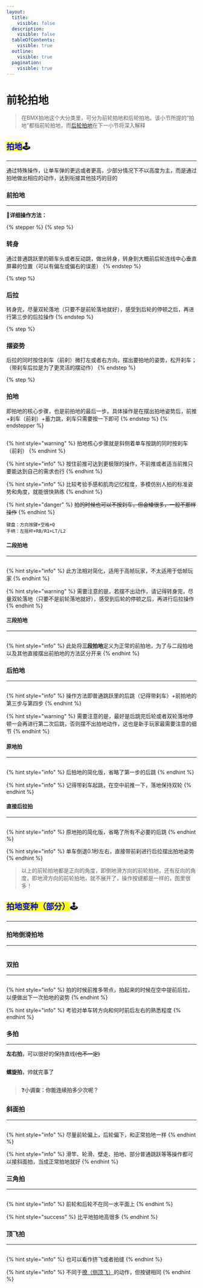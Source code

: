 ```yaml
---
layout:
  title:
    visible: false
  description:
    visible: false
  tableOfContents:
    visible: true
  outline:
    visible: true
  pagination:
    visible: true
---
```


# 前轮拍地

> 在BMX拍地这个大分类里，可分为前轮拍地和后轮拍地。该小节所提的“拍地”都指前轮拍地，而[后轮拍地](page-7-backflops.md)在下一小节将深入解释

## <mark style="color:blue;">**拍地**</mark>🕹️ <a href="#pai-di" id="pai-di"></a>

***

通过特殊操作，让单车弹的更远或者更高，少部分情况下不以高度为主，而是通过拍地做出相应的动作，达到衔接其他技巧的目的

### **前拍地** <a href="#qian-pai-di" id="qian-pai-di"></a>

***

**🔎详细操作方法：**

{% stepper %}
{% step %}
### 转身

通过普通跳跃里的砸车头或者反动跳，做出转身，转身到大概前后轮连线中心垂直屏幕的位置（可以有偏左或偏右的误差）
{% endstep %}

{% step %}
### 后拉

转身完，尽量双轮落地（只要不是前轮落地就好），感受到后轮的停顿之后，再进行第三步的后拉操作
{% endstep %}

{% step %}
### 摆姿势

后拉的同时按住刹车（前刹）微打左或者右方向，摆出要拍地的姿势，松开刹车；（带刹车后拉是为了更灵活的摆动作）
{% endstep %}

{% step %}
### 拍地

即拍地的核心步骤，也是前拍地的最后一步。具体操作是在摆出拍地姿势后，前推+刹车（前刹）+蓄力跳，刹车只需要按一下即可
{% endstep %}
{% endstepper %}

<div align="left">

<figure><img src="../.gitbook/assets/image/tutorial/6.framebounces/1.前拍地.gif" alt=""><figcaption></figcaption></figure>

</div>

{% hint style="warning" %}
拍地核心步骤就是斜侧着单车按跳的同时按刹车（前刹）
{% endhint %}

{% hint style="info" %}
按住前推可达到更极限的操作，不前推或者适当前推只要能达到自己的需求也行
{% endhint %}

{% hint style="info" %}
比较考验手感和肌肉记忆程度，多模仿别人拍的标准姿势和角度，就能很快熟练
{% endhint %}

{% hint style="danger" %}
~~拍的时候也可以不按刹车，但会矮很多，一般不那样操作~~
{% endhint %}

```plaintext
键盘：方向按键+空格+Q
手柄：左摇杆+RB/R1+LT/L2
```

#### **二段拍地** <a href="#er-duan-pai-di" id="er-duan-pai-di"></a>

***

<div align="left">

<figure><img src="../.gitbook/assets/image/tutorial/6.framebounces/3.二段拍地.gif" alt=""><figcaption></figcaption></figure>

</div>

{% hint style="info" %}
此方法相对简化，适用于高帧玩家，不太适用于低帧玩家
{% endhint %}

{% hint style="warning" %}
需要注意的是，若摆不出动作，请记得转身完，尽量双轮落地（只要不是前轮落地就好），感受到后轮的停顿之后，再进行后拉操作
{% endhint %}

#### **三段拍地** <a href="#san-duan-pai-di" id="san-duan-pai-di"></a>

***

<div align="left">

<figure><img src="../.gitbook/assets/image/tutorial/6.framebounces/4.三段拍地.gif" alt=""><figcaption></figcaption></figure>

</div>

{% hint style="info" %}
此处将**三段拍地**定义为正常的前拍地，为了与二段拍地以及其他直接摆出前拍地的方法区分开来
{% endhint %}

### **后拍地** <a href="#hou-pai-di" id="hou-pai-di"></a>

***

<div align="left">

<figure><img src="../.gitbook/assets/image/tutorial/6.framebounces/2.后拍地.gif" alt=""><figcaption></figcaption></figure>

</div>

{% hint style="info" %}
操作方法即普通跳跃里的后跳（记得带刹车）+前拍地的第三步与第四步
{% endhint %}

{% hint style="warning" %}
需要注意的是，最好是后跳完后轮或者双轮落地停顿一会再进行第二次后跳，否则摆不出拍地动作，这也是新手玩家最需要注意的细节
{% endhint %}

#### **原地拍** <a href="#yuan-di-pai" id="yuan-di-pai"></a>

***

<div align="left">

<figure><img src="../.gitbook/assets/image/tutorial/6.framebounces/6.原地拍.gif" alt=""><figcaption></figcaption></figure>

</div>

{% hint style="info" %}
后拍地的简化版，省略了第一步的后跳
{% endhint %}

{% hint style="info" %}
记得带刹车起跳，在空中前推一下，落地保持双轮
{% endhint %}

#### **直接后拉拍** <a href="#zhi-jie-hou-la-pai" id="zhi-jie-hou-la-pai"></a>

***

<div align="left">

<figure><img src="../.gitbook/assets/image/tutorial/6.framebounces/7.直接后拉拍.gif" alt=""><figcaption></figcaption></figure>

</div>

{% hint style="info" %}
原地拍的简化版，省略了所有不必要的后跳
{% endhint %}

{% hint style="info" %}
单车倒退0.1秒左右，直接带前刹进行后拉摆出拍地姿势
{% endhint %}

> 以上的前轮拍地都是正向的角度，即倒地滑方向的前轮拍地，还有反向的角度，即地滑方向的前轮拍地，就不展开了，操作按键都是一样的，图里很多！

## <mark style="color:blue;">**拍地变种（部分）**</mark>🕹️ <a href="#pai-di-bian-zhong-bu-fen" id="pai-di-bian-zhong-bu-fen"></a>

***

### **拍地倒滑拍地** <a href="#pai-di-dao-hua-pai-di" id="pai-di-dao-hua-pai-di"></a>

***

<div align="left">

<figure><img src="../.gitbook/assets/image/tutorial/6.framebounces/5.拍地倒滑拍地.gif" alt=""><figcaption></figcaption></figure>

</div>

### **双拍** <a href="#shuang-pai" id="shuang-pai"></a>

***

<div align="left">

<figure><img src="../.gitbook/assets/image/tutorial/6.framebounces/8.双拍.gif" alt=""><figcaption></figcaption></figure>

</div>

{% hint style="info" %}
拍的时候前推多带点，拍起来的时候在空中提前后拉，以便做出下一次拍地的姿势
{% endhint %}

{% hint style="info" %}
考验对单车转方向和何时前后左右的熟悉程度
{% endhint %}

### **多拍** <a href="#duo-pai" id="duo-pai"></a>

***

**左右拍**，可以很好的保持直线~~(也不一定)~~

<div align="left">

<figure><img src="../.gitbook/assets/image/tutorial/6.framebounces/9.多拍a（左右拍）.gif" alt=""><figcaption></figcaption></figure>

</div>

**螺旋拍**，帅就完事了

<div align="left">

<figure><img src="../.gitbook/assets/image/tutorial/6.framebounces/9.多拍b（螺旋拍）.gif" alt=""><figcaption></figcaption></figure>

</div>

> **❓小调查：你能连续拍多少次呢？**

### **斜面拍** <a href="#xie-mian-pai" id="xie-mian-pai"></a>

***

<div align="left">

<figure><img src="../.gitbook/assets/image/tutorial/6.framebounces/10.斜面拍.gif" alt=""><figcaption></figcaption></figure>

</div>

{% hint style="info" %}
尽量前轮偏上，后轮偏下，和正常拍地一样
{% endhint %}

{% hint style="info" %}
滑竿、轮滑、壁走、拍地、部分普通跳跃等等操作都可以接斜面拍，当成正常拍地就好
{% endhint %}

### **三角拍** <a href="#san-jiao-pai" id="san-jiao-pai"></a>

***

<div align="left">

<figure><img src="../.gitbook/assets/image/tutorial/6.framebounces/11.三角拍.gif" alt=""><figcaption></figcaption></figure>

</div>

{% hint style="info" %}
前轮和后轮不在同一水平面上
{% endhint %}

{% hint style="success" %}
比平地拍地高很多
{% endhint %}

### **顶飞拍** <a href="#ding-fei-pai" id="ding-fei-pai"></a>

***

<div align="left">

<figure><img src="../.gitbook/assets/image/tutorial/6.framebounces/12.顶飞拍.gif" alt=""><figcaption></figcaption></figure>

</div>

{% hint style="info" %}
也可以看作挤飞或者拍缝
{% endhint %}

{% hint style="info" %}
不同于[撩（侧顶飞）](page-12-low-fps-jumps-2.md#ce-ding-fei)的动作，但按键相同
{% endhint %}
